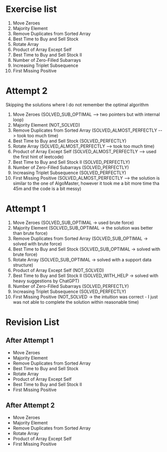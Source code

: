 # Exercise list 
1. Move Zeroes
2. Majority Element
3. Remove Duplicates from Sorted Array
4. Best Time to Buy and Sell Stock
5. Rotate Array
6. Product of Array Except Self
7. Best Time to Buy and Sell Stock II
8. Number of Zero-Filled Subarrays
9. Increasing Triplet Subsequence
10. First Missing Positive

# Attempt 2
Skipping the solutions where I do not remember the optimal algorithm

1. Move Zeroes (SOLVED_SUB_OPTIMAL --> two pointers but with internal loop)
2. Majority Element (NOT_SOLVED)
3. Remove Duplicates from Sorted Array (SOLVED_ALMOST_PERFECTLY --> took too much time)
4. Best Time to Buy and Sell Stock (SOLVED_PERFECTLY)
5. Rotate Array (SOLVED_ALMOST_PERFECTLY --> took too much time)
6. Product of Array Except Self (SOLVED_ALMOST_PERFECTLY --> used the first hint of leetcode)
7. Best Time to Buy and Sell Stock II (SOLVED_PERFECTLY)
8. Number of Zero-Filled Subarrays (SOLVED_PERFECTLY)
9. Increasing Triplet Subsequence (SOLVED_PERFECTLY)
10. First Missing Positive (SOLVED_ALMOST_PERFECTLY --> the solution is similar to the one of AlgoMaster, however it took me a bit more time tha 45m and the code is a bit messy)

# Attempt 1
1. Move Zeroes (SOLVED_SUB_OPTIMAL -> used brute force)
2. Majority Element  (SOLVED_SUB_OPTIMAL -> the solution was better than brute force)
3. Remove Duplicates from Sorted Array (SOLVED_SUB_OPTIMAL -> solved with brute force)
4. Best Time to Buy and Sell Stock (SOLVED_SUB_OPTIMAL -> solved with brute force)
5. Rotate Array (SOLVED_SUB_OPTIMAL -> solved with a support data structure)
6. Product of Array Except Self (NOT_SOLVED)
7. Best Time to Buy and Sell Stock II (SOLVED_WITH_HELP -> solved with heavy suggestions by ChatGPT)
8. Number of Zero-Filled Subarrays (SOLVED_PERFECTLY)
9. Increasing Triplet Subsequence (SOLVED_PERFECTLY)
10. First Missing Positive (NOT_SOLVED -> the intuition was correct - I just was not able to complete the solution within reasonable time)

# Revision List
## After Attempt 1
* Move Zeroes
* Majority Element
* Remove Duplicates from Sorted Array 
* Best Time to Buy and Sell Stock 
* Rotate Array 
* Product of Array Except Self 
* Best Time to Buy and Sell Stock II 
* First Missing Positive

## After Attempt 2
* Move Zeroes
* Majority Element
* Remove Duplicates from Sorted Array
* Rotate Array
* Product of Array Except Self
* First Missing Positive
